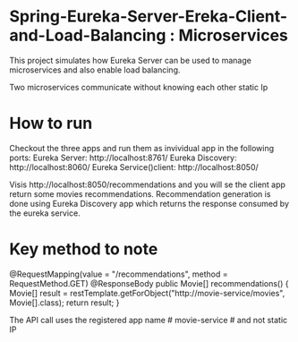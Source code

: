 # Spring-Eureka-Server-Ereka-Client-and-Load-Balancing : Microservices
This project simulates how Eureka Server can be used to manage microservices and also enable load balancing.

Two microservices communicate without knowing each other static Ip

# How to run
Checkout the three apps and run  them as invividual app in the following ports:
 Eureka Server: http://localhost:8761/
 Eureka Discovery: http://localhost:8060/
 Eureka Service()client: http://localhost:8050/
 
 Visis http://localhost:8050/recommendations and you will se the client app  return some movies recommendations.
 Recommendation generation is done using Eureka Discovery app which returns the response consumed by the eureka service.
 
 # Key method to note
 
  @RequestMapping(value = "/recommendations", method = RequestMethod.GET)
    @ResponseBody
    public Movie[] recommendations() {
        Movie[] result = restTemplate.getForObject("http://movie-service/movies", Movie[].class);
        return result;
    }
 
The API call uses the registered app name # movie-service # and not static IP
